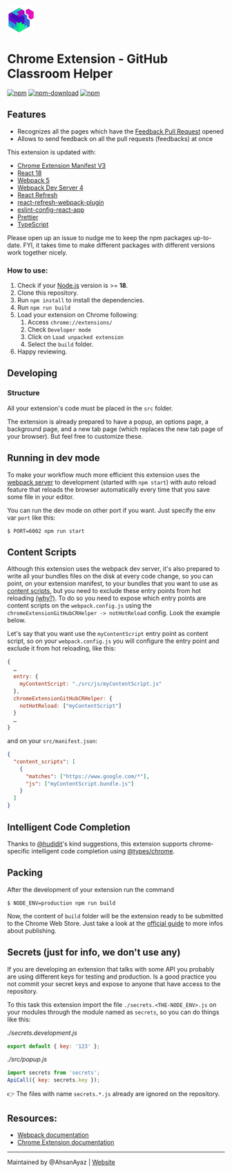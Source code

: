 <img src="src/assets/img/icon-128.png" width="64"/>

# Chrome Extension - GitHub Classroom Helper

[![npm](https://img.shields.io/npm/v/chrome-extension-github-classroom-helper)](https://www.npmjs.com/package/chrome-extension-github-classroom-helper)
[![npm-download](https://img.shields.io/npm/dw/chrome-extension-github-classroom-helper)](https://www.npmjs.com/package/chrome-extension-github-classroom-helper)
[![npm](https://img.shields.io/npm/dm/chrome-extension-github-classroom-helper)](https://www.npmjs.com/package/chrome-extension-github-classroom-helper)

## Features

- Recognizes all the pages which have the [Feedback Pull Request](https://docs.github.com/en/education/manage-coursework-with-github-classroom/teach-with-github-classroom/leave-feedback-with-pull-requests) opened
- Allows to send feedback on all the pull requests (feedbacks) at once

This extension is updated with:

- [Chrome Extension Manifest V3](https://developer.chrome.com/docs/extensions/mv3/intro/mv3-overview/)
- [React 18](https://reactjs.org)
- [Webpack 5](https://webpack.js.org/)
- [Webpack Dev Server 4](https://webpack.js.org/configuration/dev-server/)
- [React Refresh](https://www.npmjs.com/package/react-refresh)
- [react-refresh-webpack-plugin](https://github.com/pmmmwh/react-refresh-webpack-plugin)
- [eslint-config-react-app](https://www.npmjs.com/package/eslint-config-react-app)
- [Prettier](https://prettier.io/)
- [TypeScript](https://www.typescriptlang.org/)

Please open up an issue to nudge me to keep the npm packages up-to-date. FYI, it takes time to make different packages with different versions work together nicely.

### How to use:

1. Check if your [Node.js](https://nodejs.org/) version is >= **18**.
2. Clone this repository.
3. Run `npm install` to install the dependencies.
4. Run `npm run build`
5. Load your extension on Chrome following:
   1. Access `chrome://extensions/`
   2. Check `Developer mode`
   3. Click on `Load unpacked extension`
   4. Select the `build` folder.
6. Happy reviewing.

## Developing

### Structure

All your extension's code must be placed in the `src` folder.

The extension is already prepared to have a popup, an options page, a background page, and a new tab page (which replaces the new tab page of your browser). But feel free to customize these.

## Running in dev mode

To make your workflow much more efficient this extension uses the [webpack server](https://webpack.github.io/docs/webpack-dev-server.html) to development (started with `npm start`) with auto reload feature that reloads the browser automatically every time that you save some file in your editor.

You can run the dev mode on other port if you want. Just specify the env var `port` like this:

```
$ PORT=6002 npm run start
```

## Content Scripts

Although this extension uses the webpack dev server, it's also prepared to write all your bundles files on the disk at every code change, so you can point, on your extension manifest, to your bundles that you want to use as [content scripts](https://developer.chrome.com/extensions/content_scripts), but you need to exclude these entry points from hot reloading [(why?)](https://github.com/samuelsimoes/chrome-extension-webpack-boilerplate/issues/4#issuecomment-261788690). To do so you need to expose which entry points are content scripts on the `webpack.config.js` using the `chromeExtensionGitHubCRHelper -> notHotReload` config. Look the example below.

Let's say that you want use the `myContentScript` entry point as content script, so on your `webpack.config.js` you will configure the entry point and exclude it from hot reloading, like this:

```js
{
  …
  entry: {
    myContentScript: "./src/js/myContentScript.js"
  },
  chromeExtensionGitHubCRHelper: {
    notHotReload: ["myContentScript"]
  }
  …
}
```

and on your `src/manifest.json`:

```json
{
  "content_scripts": [
    {
      "matches": ["https://www.google.com/*"],
      "js": ["myContentScript.bundle.js"]
    }
  ]
}
```

## Intelligent Code Completion

Thanks to [@hudidit](https://github.com/appliedtechnology/chrome-extension-github-classroom-helper/issues/4)'s kind suggestions, this extension supports chrome-specific intelligent code completion using [@types/chrome](https://www.npmjs.com/package/@types/chrome).

## Packing

After the development of your extension run the command

```
$ NODE_ENV=production npm run build
```

Now, the content of `build` folder will be the extension ready to be submitted to the Chrome Web Store. Just take a look at the [official guide](https://developer.chrome.com/webstore/publish) to more infos about publishing.

## Secrets (just for info, we don't use any)

If you are developing an extension that talks with some API you probably are using different keys for testing and production. Is a good practice you not commit your secret keys and expose to anyone that have access to the repository.

To this task this extension import the file `./secrets.<THE-NODE_ENV>.js` on your modules through the module named as `secrets`, so you can do things like this:

_./secrets.development.js_

```js
export default { key: '123' };
```

_./src/popup.js_

```js
import secrets from 'secrets';
ApiCall({ key: secrets.key });
```

:point_right: The files with name `secrets.*.js` already are ignored on the repository.

## Resources:

- [Webpack documentation](https://webpack.js.org/concepts/)
- [Chrome Extension documentation](https://developer.chrome.com/extensions/getstarted)

---

Maintained by @AhsanAyaz | [Website](https://codewithahsan.dev)
